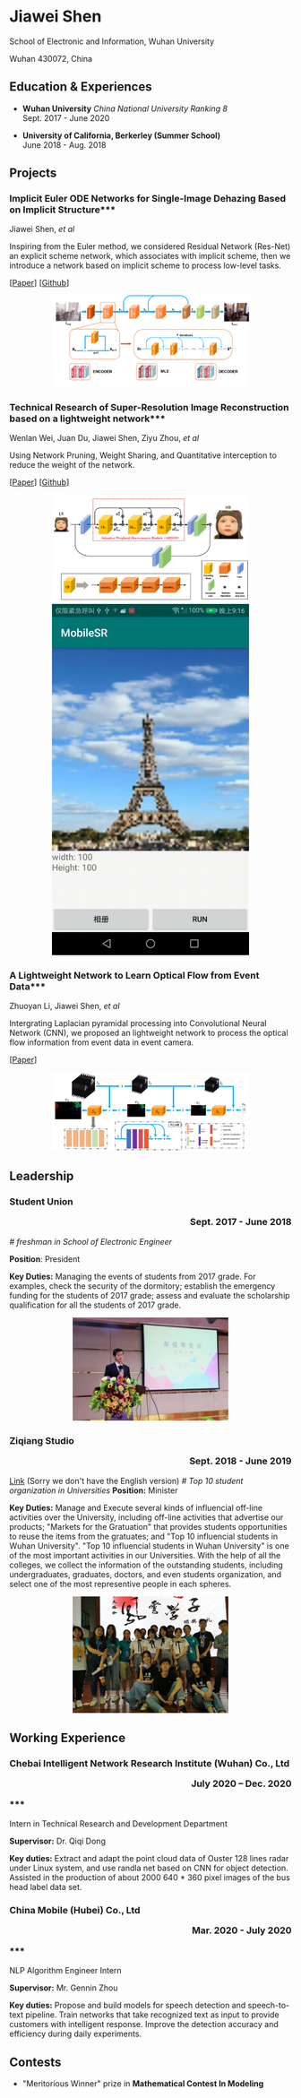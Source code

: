 # Jiawei Shen

School of Electronic and Information, Wuhan University

Wuhan 430072, China



## Education & Experiences

- **Wuhan University** *China National University Ranking 8* <br/>
Sept. 2017 - June 2020

- **University of California, Berkerley (Summer School)** <br/>
June 2018 - Aug. 2018

## Projects

<ProjectCard image="/projects/1.png" hideBorder=true>

  ### Implicit Euler ODE Networks for Single-Image Dehazing Based on Implicit Structure***

  Jiawei Shen, *et al*

 Inspiring from the Euler method, we considered Residual Network (Res-Net) an explicit scheme network, which associates with implicit scheme,
 then we introduce a network based on implicit scheme to process low-level tasks.


  [[Paper](https://openaccess.thecvf.com/content_CVPRW_2020/papers/w14/Shen_Implicit_Euler_ODE_Networks_for_Single-Image_Dehazing_CVPRW_2020_paper.pdf)]
  [[Github](https://github.com/Jiawei-Shen/MI-Net)]

  
  <div  align="center">    
  <img src="/article/MI.png" width = "70%" height = "7%0"  alt="图片名称" align=center/>
  </div>

</ProjectCard>


<ProjectCard hideBorder=true>

 ### Technical Research of Super-Resolution Image Reconstruction based on a lightweight network***

  Wenlan Wei, Juan Du, Jiawei Shen, Ziyu Zhou, *et al*

  Using Network Pruning, Weight Sharing, and Quantitative interception to reduce the weight of the network.

  [[Paper](https://ieeexplore.ieee.org/abstract/document/9045996)]
  [[Github](https://github.com/weiwenlan/Mobile-Lightweight-Super-Resolution-Construction-System)]

  
  <div  align="center">    
  <img src="/article/SR.png" width = "70%" height = "7%0"  alt="图片名称" align=center/>
  </div>
  
  <div  align="center">    
  <img src="article/demo.gif" width = "70%" height = "7%0"  alt="图片名称" align=center/>
  </div>

</ProjectCard>


<ProjectCard hideBorder=true>

  ### A Lightweight Network to Learn Optical Flow from Event Data***

  Zhuoyan Li, Jiawei Shen, *et al*

  Intergrating Laplacian pyramidal processing into Convolutional Neural Network (CNN), we proposed an lightweight network to process the optical flow
  information from event data in event camera.

  [[Paper](/article/ICPR20_2424_FI.pdf)]

  <div  align="center">    
  <img src="/article/Event.png" width = "70%" height = "70%"  alt="图片名称" align=center/>
  </div>
  


</ProjectCard>


## Leadership

<ProjectCard hideBorder=true>

  ### Student Union  <p align="right">Sept. 2017 - June 2018</p> 
  
  *# freshman in School of Electronic Engineer*
  
  **Position**: President  

  **Key Duties:**  Managing the events of students from 2017 grade. For examples, check the security of the dormitory; establish the emergency funding for the students of 2017 grade; assess and evaluate the scholarship qualification for all the students of 2017 grade. 
  
  <div  align="center">    
  <img src="/article/student union.jpg" width = "55%" height = "55%"  alt="图片名称" align=center/>
  </div>

</ProjectCard>

<ProjectCard hideBorder=true>

  ### Ziqiang Studio  <p align="right">Sept. 2018 - June 2019</p> 
  [Link](https://www.ziqiang.net.cn/#index) (Sorry we don't have the English version)
  *# Top 10 student organization in Universities*
  **Position:** Minister  

  **Key Duties:** Manage and Execute several kinds of influencial off-line activities over the University, including off-line activities that advertise our products; "Markets for the Gratuation" that provides students opportunities to reuse the items from the gratuates; and "Top 10 influencial students in Wuhan University". "Top 10 influencial students in Wuhan University" is one of the most important activities in our Universities. With the help of all the colleges, we collect the information of the outstanding students, including undergraduates, graduates, doctors, and even students organization, and select one of the most representive people in each spheres. 
  
  <div  align="center">    
  <img src="/article/ziqiang.jpg" width = "55%" height = "55%"  alt="图片名称" align=center/>
  </div>

</ProjectCard>

## Working Experience

<ProjectCard hideBorder=true>

  ### Chebai Intelligent Network Research Institute (Wuhan) Co., Ltd   <p align="right">July 2020 – Dec. 2020</p>***  

  Intern in Technical Research and Development Department 

  **Supervisor:** Dr. Qiqi Dong

  **Key duties:** Extract and adapt the point cloud data of Ouster 128 lines radar under Linux system, and use randla net based on CNN for object detection. Assisted in the production of about 2000 640 * 360 pixel images of the bus head label data set.  

</ProjectCard>

<ProjectCard hideBorder=true>

  ### China Mobile (Hubei) Co., Ltd    <p align="right"> Mar. 2020 - July 2020</p>***

  NLP Algorithm Engineer Intern 

  **Supervisor:** Mr. Gennin Zhou

  **Key duties:** Propose and build models for speech detection and speech-to-text pipeline. Train networks that take recognized text as input to provide customers with intelligent response. Improve the detection accuracy and efficiency during daily experiments.

</ProjectCard>


## Contests

- "Meritorious Winner" prize in **Mathematical Contest In Modeling**
